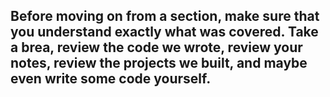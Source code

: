 ## **Before moving on from a section, make sure that you understand exactly what was covered.** Take a brea, review the code we wrote, review your notes, review the projects we built, and maybe even write some code yourself.
